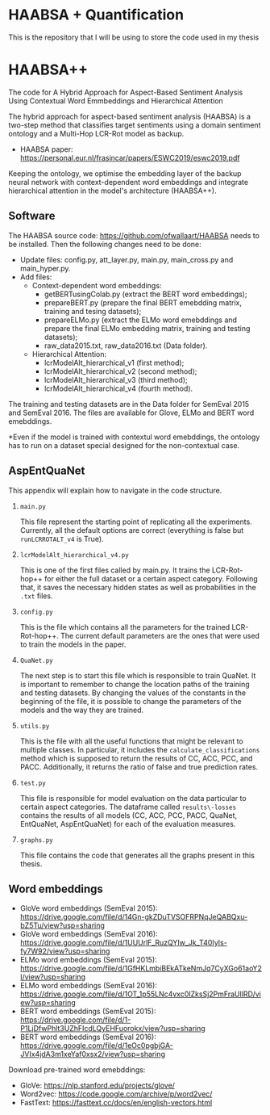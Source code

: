 # HAABSA + Quantification
This is the repository that I will be using to store the code used in my thesis

# HAABSA++
The code for A Hybrid Approach for Aspect-Based Sentiment Analysis Using Contextual Word Emmbeddings and Hierarchical Attention

The hybrid approach for aspect-based sentiment analysis (HAABSA) is a two-step method that classifies target sentiments using a domain sentiment ontology and a Multi-Hop LCR-Rot model as backup.
 - HAABSA paper: https://personal.eur.nl/frasincar/papers/ESWC2019/eswc2019.pdf
 
 Keeping the ontology, we optimise the embedding layer of the backup neural network with context-dependent word embeddings and integrate hierarchical attention in the model's architecture (HAABSA++).
 
 ## Software
The HAABSA source code: https://github.com/ofwallaart/HAABSA needs to be installed. Then the following changes need to be done:
- Update files: config.py, att_layer.py, main.py, main_cross.py and main_hyper.py.
- Add files: 
  - Context-dependent word embeddings: 
    - getBERTusingColab.py (extract the BERT word embeddings);
    - prepareBERT.py (prepare the final BERT emebdding matrix, training and tesing datasets);
    - prepareELMo.py (extract the ELMo word emebddings and prepare the final ELMo embedding matrix, training and testing datasets);
    - raw_data2015.txt, raw_data2016.txt (Data folder).
  - Hierarchical Attention: 
    - lcrModelAlt_hierarchical_v1 (first method);
    - lcrModelAlt_hierarchical_v2 (second method);
    - lcrModelAlt_hierarchical_v3 (third method);
    - lcrModelAlt_hierarchical_v4 (fourth method).

The training and testing datasets are in the Data folder for SemEval 2015 and SemEval 2016. The files are available for Glove, ELMo and BERT word emebddings. 

*Even if the model is trained with contextul word emebddings, the ontology has to run on a dataset special designed for the non-contextual case.


## AspEntQuaNet

This appendix will explain how to navigate in the code structure.

1. `main.py`

     This file represent the starting point of replicating all the experiments. Currently, all the default options are correct (everything is false but `runLCRROTALT_v4` is True).

2. `lcrModelAlt_hierarchical_v4.py`

     This is one of the first files called by main.py. It trains the LCR-Rot-hop++ for either the full dataset or a certain aspect category. Following that, it saves the necessary hidden states as well as probabilities in the `.txt` files. 

3. `config.py`

     This is the file which contains all the parameters for the trained LCR-Rot-hop++. The current default parameters are the ones that were used to train the models in the paper. 

4. `QuaNet.py`

     The next step is to start this file which is responsible to train QuaNet. It is important to remember to change the location paths of the training and testing datasets. By changing the values of the constants in the beginning of the file, it is possible to change the parameters of the models and the way they are trained. 

5. `utils.py`

     This is the file with all the useful functions that might be relevant to multiple classes. In particular, it includes the `calculate_classifications` method which is supposed to return the results of CC, ACC, PCC, and PACC. Additionally, it returns the ratio of false and true prediction rates. 

6. `test.py`

     This file is responsible for model evaluation on the data particular to certain aspect categories. The dataframe called `results\-losses` contains the results of all models (CC, ACC, PCC, PACC, QuaNet, EntQuaNet, AspEntQuaNet) for each of the evaluation measures. 

7. `graphs.py`

     This file contains the code that generates all the graphs present in this thesis. 



 ## Word embeddings
 - GloVe word embeddings (SemEval 2015): https://drive.google.com/file/d/14Gn-gkZDuTVSOFRPNqJeQABQxu-bZ5Tu/view?usp=sharing
 - GloVe word embeddings (SemEval 2016): https://drive.google.com/file/d/1UUUrlF_RuzQYIw_Jk_T40IyIs-fy7W92/view?usp=sharing
 - ELMo word embeddings (SemEval 2015): https://drive.google.com/file/d/1GfHKLmbiBEkATkeNmJq7CyXGo61aoY2l/view?usp=sharing
 - ELMo word embeddings (SemEval 2016): https://drive.google.com/file/d/1OT_1p55LNc4vxc0IZksSj2PmFraUIlRD/view?usp=sharing
 - BERT word embeddings (SemEval 2015): https://drive.google.com/file/d/1-P1LjDfwPhlt3UZhFIcdLQyEHFuorokx/view?usp=sharing
 - BERT word embeddings (SemEval 2016): https://drive.google.com/file/d/1eOc0pgbjGA-JVIx4jdA3m1xeYaf0xsx2/view?usp=sharing
 
Download pre-trained word emebddings: 
- GloVe: https://nlp.stanford.edu/projects/glove/
- Word2vec: https://code.google.com/archive/p/word2vec/
- FastText: https://fasttext.cc/docs/en/english-vectors.html
